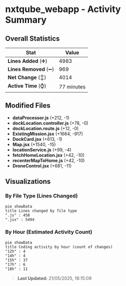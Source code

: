 # nxtqube_webapp - Activity Summary 

## Overall Statistics

| Stat                   | Value                                                             |
| ---------------------- | ----------------------------------------------------------------- |
| **Lines Added** (➕)   | 4983                                          |
| **Lines Removed** (➖) | 969                                        |
| **Net Change** (↕)    | 4014                |
| **Active Time** (⌚)   | 77 minutes |


## Modified Files
- **dataProcessor.js** (+212, -1)
- **dockLocation.controller.js** (+78, -0)
- **dockLocation.route.js** (+12, -0)
- **ExistingMission.jsx** (+1664, -917)
- **DockCard.jsx** (+613, -1)
- **Map.jsx** (+1540, -15)
- **locationService.js** (+99, -4)
- **fetchHomeLocation.jsx** (+42, -10)
- **recenterMapToHome.js** (+42, -10)
- **DroneControl.jsx** (+681, -11)

## Visualizations

### By File Type (Lines Changed)

```mermaid
pie showData
title Lines changed by file type
".js" : 458
".jsx" : 5494
```

### By Hour (Estimated Activity Count)

```mermaid
pie showData
title Coding activity by hour (count of changes)
"12h" : 4
"14h" : 4
"15h" : 37
"17h" : 6
"18h" : 11
```


> **Last Updated:** 21/05/2025, 18:15:09
